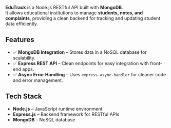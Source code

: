 
**EduTrack** is a Node.js RESTful API built with **MongoDB**.  
It allows educational institutions to manage **students, notes, and complaints**, providing a clean backend for tracking and updating student data efficiently.


## Features  
- ✅ **MongoDB Integration** – Stores data in a NoSQL database for scalability.  
- ✅ **Express REST API** – Clean endpoints for easy integration with front-end apps.  
- ✅ **Async Error Handling** – Uses `express-async-handler` for cleaner code and error management.


##  Tech Stack
- **Node.js** – JavaScript runtime environment  
- **Express.js** – Backend framework for RESTful APIs  
- **MongoDB** – NoSQL database  
